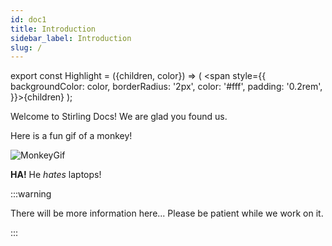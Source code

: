 ```yaml
---
id: doc1
title: Introduction
sidebar_label: Introduction
slug: /
---
```


<!-- This was commented out. :::important

This is the Introduction

::: -->

<!--This is an MDX test -->
export const Highlight = ({children, color}) => ( <span style={{
      backgroundColor: color,
      borderRadius: '2px',
      color: '#fff',
      padding: '0.2rem',
    }}>{children}</span> );

Welcome to <Highlight color="#6B4B85">Stirling Docs!</Highlight> We are glad you found us.

Here is a fun gif of a monkey!

![MonkeyGif](https://media.giphy.com/media/ySpxjJmsq9gsw/source.gif)

**HA!** He *hates* laptops!

:::warning

There will be more information here... Please be patient while we work on it.

:::
